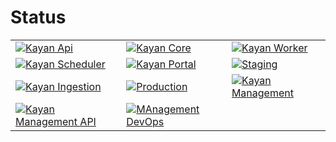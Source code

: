 # Status

|   | | |
| ------------- | ------------- | ------------- |
| [![Kayan Api](https://github.com/kayansolution/kayan-api/actions/workflows/build.yml/badge.svg)](https://github.com/kayansolution/kayan-api/actions/workflows/build.yml) | [![Kayan Core](https://github.com/kayansolution/kayan-core/actions/workflows/build.yml/badge.svg)](https://github.com/kayansolution/kayan-core/actions/workflows/build.yml) | [![Kayan Worker](https://github.com/kayansolution/kayan-worker/actions/workflows/build.yml/badge.svg)](https://github.com/kayansolution/kayan-worker/actions/workflows/build.yml)
| [![Kayan Scheduler](https://github.com/kayansolution/kayan-scheduler/actions/workflows/build.yml/badge.svg)](https://github.com/kayansolution/kayan-scheduler/actions/workflows/build.yml) | [![Kayan Portal](https://github.com/kayansolution/kayan-portal/actions/workflows/build.yml/badge.svg)](https://github.com/kayansolution/kayan-portal/actions/workflows/build.yml) | [![Staging](https://github.com/kayansolution/kayan-devops/actions/workflows/staging.yml/badge.svg)](https://github.com/kayansolution/kayan-devops/actions/workflows/staging.yml)
| [![Kayan Ingestion](https://github.com/kayansolution/kayan-ingestion/actions/workflows/build.yml/badge.svg)](https://github.com/kayansolution/kayan-ingestion/actions/workflows/build.yml) | [![Production](https://github.com/kayansolution/kayan-devops/actions/workflows/production.yml/badge.svg)](https://github.com/kayansolution/kayan-devops/actions/workflows/production.yml) | [![Kayan Management](https://github.com/kayansolution/kayan-management/actions/workflows/build.yml/badge.svg)](https://github.com/kayansolution/kayan-management/actions/workflows/build.yml)
| [![Kayan Management API](https://github.com/kayansolution/kayan-management-api/actions/workflows/build.yml/badge.svg)](https://github.com/kayansolution/kayan-management-api/actions/workflows/build.yml) | [![MAnagement DevOps](https://github.com/kayansolution/kayan-devops-management/actions/workflows/production.yml/badge.svg)](https://github.com/kayansolution/kayan-devops-management/actions/workflows/production.yml) |
